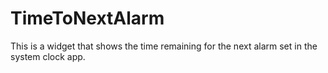 # TimeToNextAlarm
This is a widget that shows the time remaining for the next alarm set in the system clock app. 
